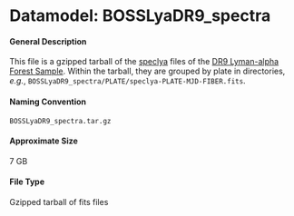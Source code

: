 
# Datamodel: BOSSLyaDR9_spectra



#### General Description
This file is a gzipped tarball of the
  <a href="speclya.html">speclya</a>
  files of the <a href="https://www.sdss.org/dr9/algorithms/lyaf_sample.php">DR9 Lyman-alpha Forest Sample</a>.
  Within the tarball, they are grouped by plate in directories, <em>e.g.</em>,
  <code>BOSSLyaDR9_spectra/PLATE/speclya-PLATE-MJD-FIBER.fits</code>.


#### Naming Convention
<code>BOSSLyaDR9_spectra\.tar\.gz</code>


#### Approximate Size
7 GB


#### File Type
Gzipped tarball of fits files



